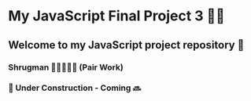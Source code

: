 # My JavaScript Final Project 3 🚀✨

## Welcome to my JavaScript project repository 👋

### Shrugman 🤷🤷‍♂️🤷‍♀️ (Pair Work)


### 🚧 Under Construction - Coming 🔜
